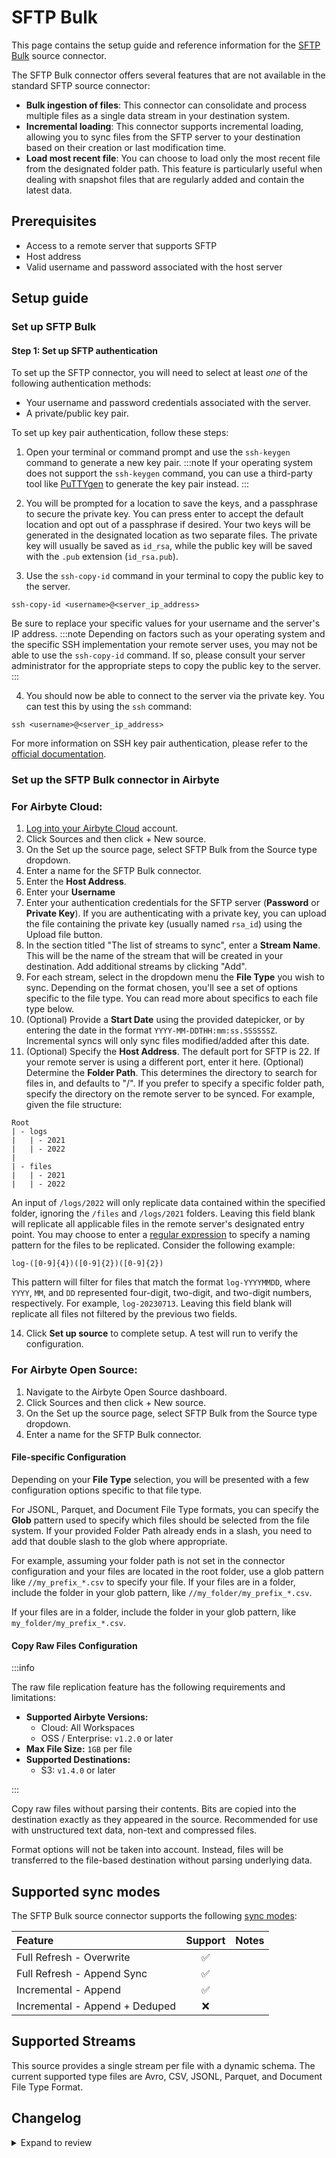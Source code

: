# SFTP Bulk

<HideInUI>

This page contains the setup guide and reference information for the [SFTP Bulk](https://docs.airbyte.com/integrations/sources/sftp-bulk#file-specific-configuration) source connector.

</HideInUI>

The SFTP Bulk connector offers several features that are not available in the standard SFTP source connector:

- **Bulk ingestion of files**: This connector can consolidate and process multiple files as a single data stream in your destination system.
- **Incremental loading**: This connector supports incremental loading, allowing you to sync files from the SFTP server to your destination based on their creation or last modification time.
- **Load most recent file**: You can choose to load only the most recent file from the designated folder path. This feature is particularly useful when dealing with snapshot files that are regularly added and contain the latest data.

## Prerequisites

- Access to a remote server that supports SFTP
- Host address
- Valid username and password associated with the host server

## Setup guide

### Set up SFTP Bulk

#### Step 1: Set up SFTP authentication

To set up the SFTP connector, you will need to select at least _one_ of the following authentication methods:

- Your username and password credentials associated with the server.
- A private/public key pair.

To set up key pair authentication, follow these steps:

1. Open your terminal or command prompt and use the `ssh-keygen` command to generate a new key pair.
   :::note
   If your operating system does not support the `ssh-keygen` command, you can use a third-party tool like [PuTTYgen](https://www.puttygen.com/) to generate the key pair instead.
   :::

2. You will be prompted for a location to save the keys, and a passphrase to secure the private key. You can press enter to accept the default location and opt out of a passphrase if desired. Your two keys will be generated in the designated location as two separate files. The private key will usually be saved as `id_rsa`, while the public key will be saved with the `.pub` extension (`id_rsa.pub`).

3. Use the `ssh-copy-id` command in your terminal to copy the public key to the server.

```
ssh-copy-id <username>@<server_ip_address>
```

Be sure to replace your specific values for your username and the server's IP address.
:::note
Depending on factors such as your operating system and the specific SSH implementation your remote server uses, you may not be able to use the `ssh-copy-id` command. If so, please consult your server administrator for the appropriate steps to copy the public key to the server.
:::

4. You should now be able to connect to the server via the private key. You can test this by using the `ssh` command:

```
ssh <username>@<server_ip_address>
```

For more information on SSH key pair authentication, please refer to the
[official documentation](https://www.ssh.com/academy/ssh/keygen).

### Set up the SFTP Bulk connector in Airbyte

### For Airbyte Cloud:

1. [Log into your Airbyte Cloud](https://cloud.airbyte.com/workspaces) account.
2. Click Sources and then click + New source.
3. On the Set up the source page, select SFTP Bulk from the Source type dropdown.
4. Enter a name for the SFTP Bulk connector.
5. Enter the **Host Address**.
6. Enter your **Username**
7. Enter your authentication credentials for the SFTP server (**Password** or **Private Key**). If you are authenticating with a private key, you can upload the file containing the private key (usually named `rsa_id`) using the Upload file button.
8. In the section titled "The list of streams to sync", enter a **Stream Name**. This will be the name of the stream that will be created in your destination. Add additional streams by clicking "Add". 
9. For each stream, select in the dropdown menu the **File Type** you wish to sync. Depending on the format chosen, you'll see a set of options specific to the file type. You can read more about specifics to each file type below.
12. (Optional) Provide a **Start Date** using the provided datepicker, or by entering the date in the format `YYYY-MM-DDTHH:mm:ss.SSSSSSZ`. Incremental syncs will only sync files modified/added after this date.
13. (Optional) Specify the **Host Address**. The default port for SFTP is 2​2. If your remote server is using a different port, enter it here.
(Optional) Determine the **Folder Path**. This determines the directory to search for files in, and defaults to "/". If you prefer to specify a specific folder path, specify the directory on the remote server to be synced. For example, given the file structure:

```
Root
| - logs
|   | - 2021
|   | - 2022
|
| - files
|   | - 2021
|   | - 2022
```

An input of `/logs/2022` will only replicate data contained within the specified folder, ignoring the `/files` and `/logs/2021` folders. Leaving this field blank will replicate all applicable files in the remote server's designated entry point. You may choose to enter a [regular expression](https://docs.oracle.com/javase/8/docs/api/java/util/regex/Pattern.html) to specify a naming pattern for the files to be replicated. Consider the following example:

```
log-([0-9]{4})([0-9]{2})([0-9]{2})
```

This pattern will filter for files that match the format `log-YYYYMMDD`, where `YYYY`, `MM`, and `DD` represented four-digit, two-digit, and two-digit numbers, respectively. For example, `log-20230713`. Leaving this field blank will replicate all files not filtered by the previous two fields.

14. Click **Set up source** to complete setup. A test will run to verify the configuration.

### For Airbyte Open Source:

1. Navigate to the Airbyte Open Source dashboard.
2. Click Sources and then click + New source.
3. On the Set up the source page, select SFTP Bulk from the Source type dropdown.
4. Enter a name for the SFTP Bulk connector.

#### File-specific Configuration

Depending on your **File Type** selection, you will be presented with a few configuration options specific to that file type. 

For JSONL, Parquet, and Document File Type formats, you can specify the **Glob** pattern used to specify which files should be selected from the file system. If your provided Folder Path already ends in a slash, you need to add that double slash to the glob where appropriate.

For example, assuming your folder path is not set in the connector configuration and your files are located in the root folder, use a glob pattern like `//my_prefix_*.csv` to specify your file. If your files are in a folder, include the folder in your glob pattern, like `//my_folder/my_prefix_*.csv`.

If your files are in a folder, include the folder in your glob pattern, like `my_folder/my_prefix_*.csv`.

#### Copy Raw Files Configuration

<FieldAnchor field="delivery_method.delivery_type">

:::info

The raw file replication feature has the following requirements and limitations:
- **Supported Airbyte Versions:**
  - Cloud: All Workspaces
  - OSS / Enterprise: `v1.2.0` or later
- **Max File Size:** `1GB` per file
- **Supported Destinations:**
  - S3: `v1.4.0` or later

:::

Copy raw files without parsing their contents. Bits are copied into the destination exactly as they appeared in the source. Recommended for use with unstructured text data, non-text and compressed files.

Format options will not be taken into account. Instead, files will be transferred to the file-based destination without parsing underlying data.

</FieldAnchor>

## Supported sync modes

The SFTP Bulk source connector supports the following [sync modes](https://docs.airbyte.com/cloud/core-concepts/#connection-sync-modes):

| Feature                        | Support | Notes |
|:-------------------------------|:-------:|:------|
| Full Refresh - Overwrite       |    ✅    |       |
| Full Refresh - Append Sync     |    ✅    |       |
| Incremental - Append           |    ✅    |       |
| Incremental - Append + Deduped |    ❌    |       |

## Supported Streams

This source provides a single stream per file with a dynamic schema. The current supported type files are Avro, CSV, JSONL, Parquet, and Document File Type Format. 

## Changelog
<details>
  <summary>Expand to review</summary>

| Version | Date       | Pull Request                                             | Subject                                                     |
|:--------|:-----------|:---------------------------------------------------------|:------------------------------------------------------------|
| 1.4.0   | 2024-11-12 | [48434](https://github.com/airbytehq/airbyte/pull/48434) | Add get_file method for file-transfer feature.              |
| 1.4.0   | 2024-10-31 | [46739](https://github.com/airbytehq/airbyte/pull/46739) | make private key an airbyte secret.                         |
| 1.3.0   | 2024-10-31 | [47703](https://github.com/airbytehq/airbyte/pull/47703) | Update dependency to CDK v6 with ability to transfer files. |
| 1.2.0   | 2024-09-03 | [46323](https://github.com/airbytehq/airbyte/pull/46323) | Update dependency to CDK v5                                 |
| 1.1.0   | 2024-08-14 | [44028](https://github.com/airbytehq/airbyte/pull/44028) | Update dependency to CDK v4                                 |
| 1.0.1   | 2024-05-29 | [38703](https://github.com/airbytehq/airbyte/pull/38703) | Avoid error on empty stream when running discover           |
| 1.0.0   | 2024-03-22 | [36256](https://github.com/airbytehq/airbyte/pull/36256) | Migrate to File-Based CDK. Manage dependencies with Poetry. |
| 0.1.2   | 2023-04-19 | [19224](https://github.com/airbytehq/airbyte/pull/19224) | Support custom CSV separators                               |
| 0.1.1   | 2023-03-17 | [24180](https://github.com/airbytehq/airbyte/pull/24180) | Fix field order                                             |
| 0.1.0   | 2021-24-05 | [17691](https://github.com/airbytehq/airbyte/pull/17691) | Initial version                                             |

</details>
